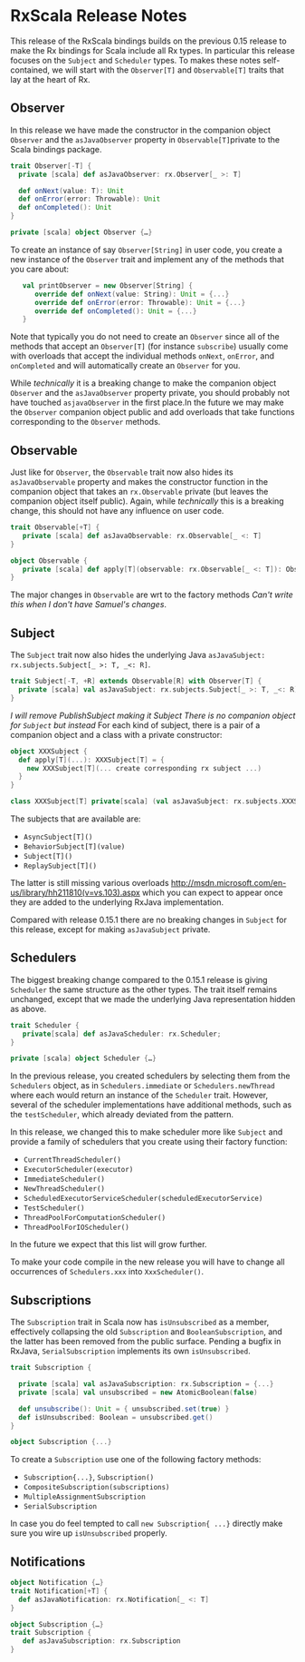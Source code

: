 RxScala Release Notes
=====================

This release of the RxScala bindings builds on the previous 0.15 release to make the Rx bindings for Scala
include all Rx types. In particular this release focuses on the `Subject` and `Scheduler` types.
To makes these notes self-contained, we will start with the `Observer[T]` and `Observable[T]` traits
that lay at the heart of Rx.

Observer
--------

In this release we have made the constructor in the companion object `Observer` and the `asJavaObserver` property
in `Observable[T]`private to the Scala bindings package.

```scala
trait Observer[-T] {
  private [scala] def asJavaObserver: rx.Observer[_ >: T]

  def onNext(value: T): Unit
  def onError(error: Throwable): Unit
  def onCompleted(): Unit
}

private [scala] object Observer {…}
```

To create an instance of say `Observer[String]` in user code, you create a new instance of the `Observer` trait
and implement any of the methods that you care about:
```scala
   val printObserver = new Observer[String] {
      override def onNext(value: String): Unit = {...}
      override def onError(error: Throwable): Unit = {...}
      override def onCompleted(): Unit = {...}
   }
```

Note that typically you do not need to create an `Observer` since all of the methods that accept an `Observer[T]`
(for instance `subscribe`) usually come with overloads that accept the individual methods
`onNext`, `onError`, and `onCompleted` and will automatically create an `Observer` for you.

While *technically* it is a breaking change to make the companion object `Observer` and the `asJavaObserver` property
private, you should probably not have touched `asjavaObserver` in the first place.In the future we may make the
`Observer` companion object public and add overloads that take functions corresponding to the `Observer` methods.

Observable
----------

Just like for `Observer`, the `Observable` trait now also hides its `asJavaObservable` property and makes the constructor
function in the companion object that takes an `rx.Observable` private (but leaves the companion object itself public).
Again, while *technically* this is a breaking change, this should not have any influence on user code.

```scala
trait Observable[+T] {
   private [scala] def asJavaObservable: rx.Observable[_ <: T]
}

object Observable {
   private [scala] def apply[T](observable: rx.Observable[_ <: T]): Observable[T] = {...}
}
```

The major changes in `Observable` are wrt to the factory methods *Can't write this when I don't have Samuel's changes*.

Subject
-------

The `Subject` trait now also hides the underlying Java `asJavaSubject: rx.subjects.Subject[_ >: T, _<: R]`.

```scala
trait Subject[-T, +R] extends Observable[R] with Observer[T] {
  private [scala] val asJavaSubject: rx.subjects.Subject[_ >: T, _<: R]
}
```

*I will remove PublishSubject making it *Subject* There is no companion object for `Subject` but instead*
For each kind of subject, there is a pair of a companion object and a class with a private constructor:

```scala
object XXXSubject {
  def apply[T](...): XXXSubject[T] = {
    new XXXSubject[T](... create corresponding rx subject ...)
  }
}

class XXXSubject[T] private[scala] (val asJavaSubject: rx.subjects.XXXSubject[T]) extends Subject[T,T] {}
```

The subjects that are available are:

* `AsyncSubject[T]()`
* `BehaviorSubject[T](value)`
* `Subject[T]()`
* `ReplaySubject[T]()`

The latter is still missing various overloads http://msdn.microsoft.com/en-us/library/hh211810(v=vs.103).aspx which
you can expect to appear once they are added to the underlying RxJava implementation.

Compared with release 0.15.1 there are no breaking changes in `Subject` for this release, except for
making `asJavaSubject` private.

Schedulers
----------

The biggest breaking change compared to the 0.15.1 release is giving `Scheduler` the same structure as the other types.
The trait itself remains unchanged, except that we made the underlying Java representation hidden as above.

```scala
trait Scheduler {
   private[scala] def asJavaScheduler: rx.Scheduler;
}

private [scala] object Scheduler {…}
```

In the previous release, you created schedulers by selecting them from the `Schedulers` object,
as in `Schedulers.immediate` or `Schedulers.newThread` where each would return an instance of the `Scheduler` trait.
However, several of the scheduler implementations have additional methods, such as the `testScheduler`,
which already deviated from the pattern.

In this release, we changed this to make scheduler more like `Subject` and provide a family of schedulers
that you create using their factory function:

* `CurrentThreadScheduler()`
* `ExecutorScheduler(executor)`
* `ImmediateScheduler()`
* `NewThreadScheduler()`
* `ScheduledExecutorServiceScheduler(scheduledExecutorService)`
* `TestScheduler()`
* `ThreadPoolForComputationScheduler()`
* `ThreadPoolForIOScheduler()`

In the future we expect that this list will grow further.

To make your code compile in the new release you will have to change all occurrences of `Schedulers.xxx`
into `XxxScheduler()`.

Subscriptions
-------------

The `Subscription` trait in Scala now has `isUnsubscribed` as a member, effectively collapsing the old `Subscription`
and `BooleanSubscription`, and the latter has been removed from the public surface. Pending a bugfix in RxJava,
`SerialSubscription` implements its own `isUnsubscribed`.


```scala
trait Subscription {

  private [scala] val asJavaSubscription: rx.Subscription = {...}
  private [scala] val unsubscribed = new AtomicBoolean(false)

  def unsubscribe(): Unit = { unsubscribed.set(true) }
  def isUnsubscribed: Boolean = unsubscribed.get()
}

object Subscription {...}
 ```

 To create a `Subscription` use one of the following factory methods:

 * `Subscription{...}`, `Subscription()`
 * `CompositeSubscription(subscriptions)`
 * `MultipleAssignmentSubscription`
 * `SerialSubscription`

 In case you do feel tempted to call `new Subscription{ ...}` directly make sure you wire up `isUnsubscribed` properly.

Notifications
-------------

```scala
object Notification {…}
trait Notification[+T] {
  def asJavaNotification: rx.Notification[_ <: T]
}

object Subscription {…}
trait Subscription {
   def asJavaSubscription: rx.Subscription
}
```